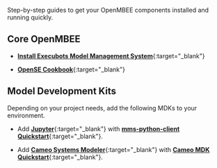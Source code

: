 <!-- ---
layout: default
title: Quick Start Guides
permalink: quick-start.html
--- -->

Step-by-step guides to get your OpenMBEE components installed and running quickly.

## Core OpenMBEE
* [**Install Execubots Model Management System**](https://github.com/Open-MBEE/exec-mmsri/blob/develop/README.rst){:target="_blank"}

* [**OpenSE Cookbook**](https://github.com/Open-MBEE/OpenSE-Cookbook/blob/master/README.md){:target="_blank"}


## Model Development Kits
Depending on your project needs, add the following MDKs to your environment.

* Add [**Jupyter**](https://jupyter.org/){:target="_blank"} with [**mms-python-client Quickstart**](https://github.com/conda-forge/mms-python-client-feedstock){:target="_blank"}.



* Add [**Cameo Systems Modeler**](https://www.nomagic.com/products/cameo-systems-modeler){:target="_blank"} with [**Cameo MDK Quickstart**](https://github.com/Open-MBEE/exec-cameo-mdk#quickstart){:target="_blank"}.